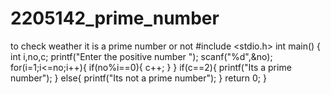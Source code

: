 # 2205142_prime_number
to check weather it is a prime number or not
#include <stdio.h>
int main()
{
  int i,no,c;
  printf("Enter the positive number ");
  scanf("%d",&no);
  for(i=1;i<=no;i++){
    if(no%i==0){
      c++;
    }
  }
  if(c==2){
    printf("Its a prime number");
  }
  else{
    printf("Its not a prime number");
  }
  return 0;
}
